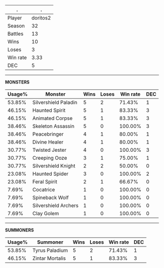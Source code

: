 .|.
|-|-
Player|doritos2
Season|32
Battles|13
Wins|10
Loses|3
Win rate|3.33
DEC|5

---
**MONSTERS**

Usage%|Monster|Wins|Loses|Win rate|DEC|
-|-|-|-|-|-|
53.85%|Silvershield Paladin|5|2|71.43%|1|
46.15%|Haunted Spirit|5|1|83.33%|3|
46.15%|Animated Corpse|5|1|83.33%|3|
38.46%|Skeleton Assassin|5|0|100.00%|3|
38.46%|Peacebringer|4|1|80.00%|1|
38.46%|Divine Healer|4|1|80.00%|1|
30.77%|Twisted Jester|4|0|100.00%|3|
30.77%|Creeping Ooze|3|1|75.00%|1|
30.77%|Silvershield Knight|2|2|50.00%|0|
23.08%|Haunted Spider|3|0|100.00%|2|
23.08%|Feral Spirit|2|1|66.67%|0|
7.69%|Cocatrice|1|0|100.00%|0|
7.69%|Spineback Wolf|1|0|100.00%|0|
7.69%|Silvershield Archers|1|0|100.00%|0|
7.69%|Clay Golem|1|0|100.00%|0|

---
**SUMMONERS**

Usage%|Summoner|Wins|Loses|Win rate|DEC|
-|-|-|-|-|-|
53.85%|Tyrus Paladium|5|2|71.43%|1|
46.15%|Zintar Mortalis|5|1|83.33%|3|
